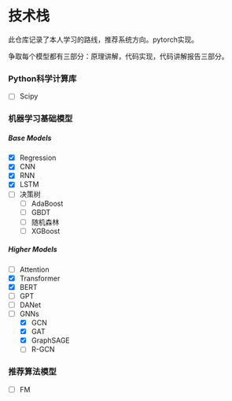 #  技术栈

此仓库记录了本人学习的路线，推荐系统方向。pytorch实现。

争取每个模型都有三部分：原理讲解，代码实现，代码讲解报告三部分。

### Python科学计算库

- [ ] Scipy

### 机器学习基础模型

##### Base Models

- [x] Regression
- [x] CNN
- [x] RNN
- [x] LSTM
- [ ] 决策树
  - [ ] AdaBoost
  - [ ] GBDT
  - [ ] 随机森林
  - [ ] XGBoost

##### Higher Models

- [ ] Attention
- [x] Transformer
- [x] BERT
- [ ] GPT
- [ ] DANet
- [ ] GNNs
  - [x] GCN
  - [x] GAT
  - [x] GraphSAGE
  - [ ] R-GCN

### 推荐算法模型

- [ ] FM